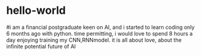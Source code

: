 # hello-world
#i am a financial postgraduate keen on AI, and i started to learn coding only 6 months ago with python. time permitting, i would love to spend 8 hours a day enjoying training my CNN,RNNmodel. it is all about love, about the infinite potential future of AI
